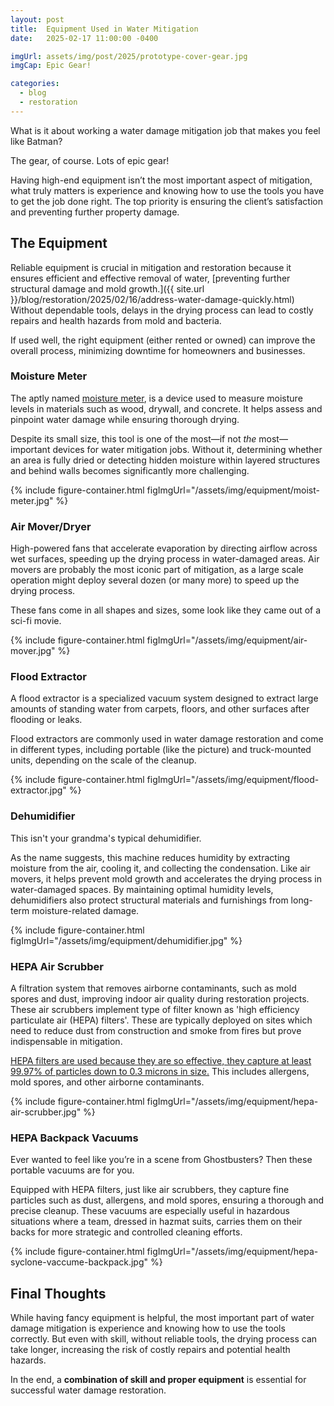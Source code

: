 ```yaml
---
layout: post
title:  Equipment Used in Water Mitigation
date:   2025-02-17 11:00:00 -0400

imgUrl: assets/img/post/2025/prototype-cover-gear.jpg
imgCap: Epic Gear!

categories:
  - blog
  - restoration
---
```


What is it about working a water damage mitigation job that makes you feel like Batman?

The gear, of course. Lots of epic gear!

Having high-end equipment isn’t the most important aspect of mitigation, what truly matters is experience and knowing how to use the tools you have to get the job done right. The top priority is ensuring the client’s satisfaction and preventing further property damage.

## The Equipment

Reliable equipment is crucial in mitigation and restoration because it ensures efficient and effective removal of water, [preventing further structural damage and mold growth.]({{ site.url }}/blog/restoration/2025/02/16/address-water-damage-quickly.html) Without dependable tools, delays in the drying process can lead to costly repairs and health hazards from mold and bacteria.

If used well, the right equipment (either rented or owned) can improve the overall process, minimizing downtime for homeowners and businesses.

### Moisture Meter

The aptly named [moisture meter](http://www.restorationindustry.org/restoration-blog/top-tips-moisture-meter-use-water-mitigation), is a device used to measure moisture levels in materials such as wood, drywall, and concrete. It helps assess and pinpoint water damage while ensuring thorough drying.

Despite its small size, this tool is one of the most—if not _the_ most—important devices for water mitigation jobs. Without it, determining whether an area is fully dried or detecting hidden moisture within layered structures and behind walls becomes significantly more challenging.

{% include figure-container.html figImgUrl="/assets/img/equipment/moist-meter.jpg" %}

### Air Mover/Dryer

High-powered fans that accelerate evaporation by directing airflow across wet surfaces, speeding up the drying process in water-damaged areas. Air movers are probably the most iconic part of mitigation, as a large scale operation might deploy several dozen (or many more) to speed up the drying process.

These fans come in all shapes and sizes, some look like they came out of a sci-fi movie.

{% include figure-container.html figImgUrl="/assets/img/equipment/air-mover.jpg" %}

### Flood Extractor

A flood extractor is a specialized vacuum system designed to extract large amounts of standing water from carpets, floors, and other surfaces after flooding or leaks.

Flood extractors are commonly used in water damage restoration and come in different types, including portable (like the picture) and truck-mounted units, depending on the scale of the cleanup.

{% include figure-container.html figImgUrl="/assets/img/equipment/flood-extractor.jpg" %}

### Dehumidifier

This isn't your grandma's typical dehumidifier.

As the name suggests, this machine reduces humidity by extracting moisture from the air, cooling it, and collecting the condensation. Like air movers, it helps prevent mold growth and accelerates the drying process in water-damaged spaces. By maintaining optimal humidity levels, dehumidifiers also protect structural materials and furnishings from long-term moisture-related damage.

{% include figure-container.html figImgUrl="/assets/img/equipment/dehumidifier.jpg" %}

### HEPA Air Scrubber

A filtration system that removes airborne contaminants, such as mold spores and dust, improving indoor air quality during restoration projects. These air scrubbers implement type of filter known as 'high efficiency particulate air (HEPA) filters'. These are typically deployed on sites which need to reduce dust from construction and smoke from fires but prove indispensable in mitigation.

[HEPA filters are used because they are so effective, they capture at least 99.97% of particles down to 0.3 microns in size.](https://www.epa.gov/indoor-air-quality-iaq/what-hepa-filter) This includes allergens, mold spores, and other airborne contaminants.

{% include figure-container.html figImgUrl="/assets/img/equipment/hepa-air-scrubber.jpg" %}

### HEPA Backpack Vacuums

Ever wanted to feel like you’re in a scene from Ghostbusters? Then these portable vacuums are for you.

Equipped with HEPA filters, just like air scrubbers, they capture fine particles such as dust, allergens, and mold spores, ensuring a thorough and precise cleanup. These vacuums are especially useful in hazardous situations where a team, dressed in hazmat suits, carries them on their backs for more strategic and controlled cleaning efforts.

{% include figure-container.html figImgUrl="/assets/img/equipment/hepa-syclone-vaccume-backpack.jpg" %}

## Final Thoughts

While having fancy equipment is helpful, the most important part of water damage mitigation is experience and knowing how to use the tools correctly. But even with skill, without reliable tools, the drying process can take longer, increasing the risk of costly repairs and potential health hazards.

In the end, a **combination of skill and proper equipment** is essential for successful water damage restoration.